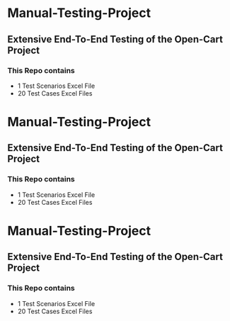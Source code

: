 # Manual-Testing-Project
## Extensive End-To-End Testing of the Open-Cart Project

### This Repo contains 
* 1 Test Scenarios Excel File 
* 20 Test Cases Excel Files



# Manual-Testing-Project
## Extensive End-To-End Testing of the Open-Cart Project

### This Repo contains 
* 1 Test Scenarios Excel File 
* 20 Test Cases Excel Files




# Manual-Testing-Project
## Extensive End-To-End Testing of the Open-Cart Project

### This Repo contains 
* 1 Test Scenarios Excel File 
* 20 Test Cases Excel Files



